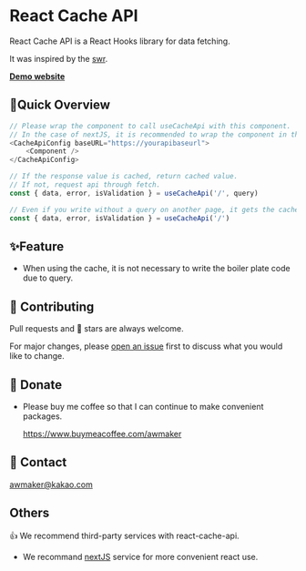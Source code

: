 # React Cache API

React Cache API is a React Hooks library for data fetching.

It was inspired by the [swr](https://swr.vercel.app/).

**[Demo website](https://cache-api.awmaker.com)**

## 🚀Quick Overview

```javascript
// Please wrap the component to call useCacheApi with this component.
// In the case of nextJS, it is recommended to wrap the component in the _app file.
<CacheApiConfig baseURL="https://yourapibaseurl">
    <Component />
</CacheApiConfig>
```

```javascript
// If the response value is cached, return cached value.
// If not, request api through fetch.
const { data, error, isValidation } = useCacheApi('/', query)

// Even if you write without a query on another page, it gets the cached value.
const { data, error, isValidation } = useCacheApi('/')
```

## ✨Feature

-   When using the cache, it is not necessary to write the boiler plate code due to query.

## 👏 Contributing

Pull requests and 🌟 stars are always welcome.

For major changes, please [open an issue](https://github.com/zao95/react-cache-api/issues/new) first to discuss what you would like to change.

## 💸 Donate

-   Please buy me coffee so that I can continue to make convenient packages.

    https://www.buymeacoffee.com/awmaker

## 📩 Contact

awmaker@kakao.com

## Others

👍 We recommend third-party services with react-cache-api.

-   We recommand [nextJS](https://nextjs.org/) service for more convenient react use.
